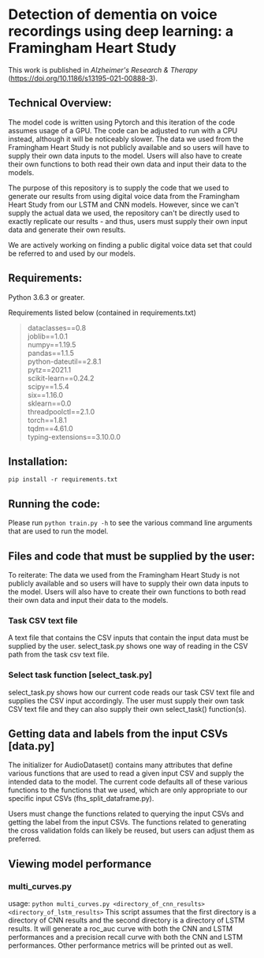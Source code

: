 # Detection of dementia on voice recordings using deep learning: a Framingham Heart Study

This work is published in _Alzheimer's Research & Therapy_ (https://doi.org/10.1186/s13195-021-00888-3).

## Technical Overview:
The model code is written using Pytorch and this iteration of the code assumes usage of a GPU. The code can be adjusted to run with a CPU instead, although it will be noticeably slower. The data we used from the Framingham Heart Study is not publicly available and so users will have to supply their own data inputs to the model. Users will also have to create their own functions to both read their own data and input their data to the models.

The purpose of this repository is to supply the code that we used to generate our results from using digital voice data from the Framingham Heart Study from our LSTM and CNN models. However, since we can't supply the actual data we used, the repository can't be directly used to exactly replicate our results - and thus, users must supply their own input data and generate their own results.

We are actively working on finding a public digital voice data set that could be referred to and used by our models.

## Requirements:
Python 3.6.3 or greater. 

Requirements listed below (contained in requirements.txt)  

>dataclasses==0.8  
joblib==1.0.1  
numpy==1.19.5  
pandas==1.1.5  
python-dateutil==2.8.1  
pytz==2021.1  
scikit-learn==0.24.2  
scipy==1.5.4  
six==1.16.0  
sklearn==0.0  
threadpoolctl==2.1.0  
torch==1.8.1  
tqdm==4.61.0  
typing-extensions==3.10.0.0  

## Installation:
`pip install -r requirements.txt`

## Running the code:
Please run `python train.py -h` to see the various command line arguments that are used to run the model.

## Files and code that must be supplied by the user:
To reiterate: The data we used from the Framingham Heart Study is not publicly available and so users will have to supply their own data inputs to the model. Users will also have to create their own functions to both read their own data and input their data to the models.
### Task CSV text file
A text file that contains the CSV inputs that contain the input data must be supplied by the user. select_task.py shows one way of reading in the CSV path from the task csv text file.
### Select task function [select_task.py]
select_task.py shows how our current code reads our task CSV text file and supplies the CSV input accordingly. The user must supply their own task CSV text file and they can also supply their own select_task() function(s).
## Getting data and labels from the input CSVs [data.py]
The initializer for AudioDataset() contains many attributes that define various functions that are used to read a given input CSV and supply the intended data to the model. The current code defaults all of these various functions to the functions that we used, which are only appropriate to our specific input CSVs (fhs_split_dataframe.py).

Users must change the functions related to querying the input CSVs and getting the label from the input CSVs. The functions related to generating the cross validation folds can likely be reused, but users can adjust them as preferred.

## Viewing model performance
### multi_curves.py
usage: `python multi_curves.py <directory_of_cnn_results> <directory_of_lstm_results>`
This script assumes that the first directory is a directory of CNN results and the second directory is a directory of LSTM results. It will generate a roc_auc curve with both the CNN and LSTM performances and a precision recall curve with both the CNN and LSTM performances. Other performance metrics will be printed out as well.
